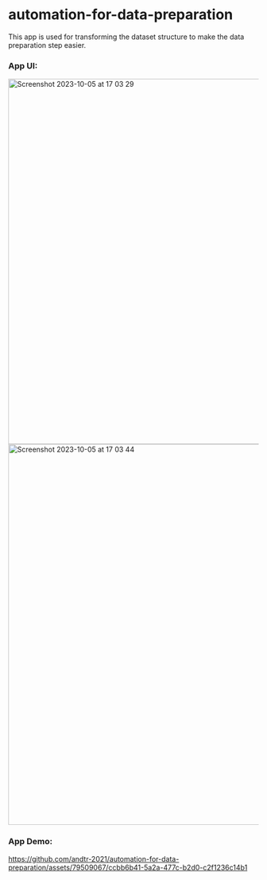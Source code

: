 # automation-for-data-preparation

This app is used for transforming the dataset structure to make the data preparation step easier. 

### App UI: 

<img width="734" alt="Screenshot 2023-10-05 at 17 03 29" src="https://github.com/andtr-2021/automation-for-data-preparation/assets/79509067/59bca7de-c4f7-40b5-a494-b3b60a25198d">

<img width="765" alt="Screenshot 2023-10-05 at 17 03 44" src="https://github.com/andtr-2021/automation-for-data-preparation/assets/79509067/8fee95a4-1a4a-4f9d-a32e-2019bd4acb2d">

### App Demo:

https://github.com/andtr-2021/automation-for-data-preparation/assets/79509067/ccbb6b41-5a2a-477c-b2d0-c2f1236c14b1

